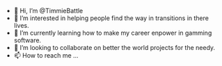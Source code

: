- 👋 Hi, I’m @TimmieBattle
- 👀 I’m interested in helping people find the way in transitions in there lives.
- 🌱 I’m currently learning how to make my career enpower in gamming software. 
- 💞️ I’m looking to collaborate on better the world projects for the needy.
- 📫 How to reach me ...

<!---
TimmieBattle/TimmieBattle is a ✨ special ✨ repository because its `README.md` (this file) appears on your GitHub profile.
You can click the Preview link to take a look at your changes.
--->
